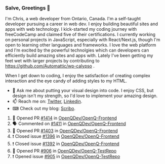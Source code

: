 ### Salve, Greetings 👋

I'm Chris, a web developer from Ontario, Canada. I'm a self-taught developer pursuing a career in web dev. I enjoy building beautiful sites and apps with web technology.
I kick-started my coding journey with freeCodeCamp and claimed five of their certifications.  I currently working on personal projects in JavaScript, especially with React/Next.js, though I'm open to learning other languages and frameworks. I love the web platform and I'm excited by the powerful technolgies which can developers can efficiently build amazing sites and apps with. Lately I've been getting my feet wet with larger projects by contributing to https://github.com/Automattic/wp-calypso .

When I get down to coding, I enjoy the satisfaction of creating complex interaction and the eye candy of adding styles to my HTML. 

- 💬 Ask me about putting your visual design into code. I enjoy CSS, but design isn't my strength, so I'd love to implement your amazing design.
- 📫 Reach me on: [Twitter](https://twitter.com/Christo28120856), [Linkedin](https://www.linkedin.com/in/christopher-stevers-07b9a5204/).
- ⌨ Check out my blog: [Scribo](https://christopherstevers.cf).
<!--
**Christopher-Stevers/Christopher-Stevers** is a ✨ _special_ ✨ repository because its `README.md` (this file) appears on your GitHub profile.

Here are some ideas to get you started:

- 🔭 I’m currently working on ...
- 🌱 I’m currently learning ...
- 👯 I’m looking to collaborate on ...
- 🤔 I’m looking for help with ...
- 😄 Pronouns: ...
- ⚡ Fun fact: ...
-->

<!--START_SECTION:activity-->
1. 💪 Opened PR [#1414](https://github.com/OpenQDev/OpenQ-Frontend/pull/1414) in [OpenQDev/OpenQ-Frontend](https://github.com/OpenQDev/OpenQ-Frontend)
2. 🗣 Commented on [#1411](https://github.com/OpenQDev/OpenQ-Frontend/issues/1411) in [OpenQDev/OpenQ-Frontend](https://github.com/OpenQDev/OpenQ-Frontend)
3. 💪 Opened PR [#1403](https://github.com/OpenQDev/OpenQ-Frontend/pull/1403) in [OpenQDev/OpenQ-Frontend](https://github.com/OpenQDev/OpenQ-Frontend)
4. ❗️ Closed issue [#1396](https://github.com/OpenQDev/OpenQ-Frontend/issues/1396) in [OpenQDev/OpenQ-Frontend](https://github.com/OpenQDev/OpenQ-Frontend)
5. ❗️ Closed issue [#1392](https://github.com/OpenQDev/OpenQ-Frontend/issues/1392) in [OpenQDev/OpenQ-Frontend](https://github.com/OpenQDev/OpenQ-Frontend)
6. 💪 Opened PR [#906](https://github.com/OpenQDev/OpenQ-TestRepo/pull/906) in [OpenQDev/OpenQ-TestRepo](https://github.com/OpenQDev/OpenQ-TestRepo)
7. ❗️ Opened issue [#905](https://github.com/OpenQDev/OpenQ-TestRepo/issues/905) in [OpenQDev/OpenQ-TestRepo](https://github.com/OpenQDev/OpenQ-TestRepo)
<!--END_SECTION:activity-->
